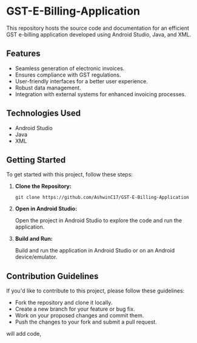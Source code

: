 # GST-E-Billing-Application

This repository hosts the source code and documentation for an efficient GST e-billing application developed using Android Studio, Java, and XML.

## Features

- Seamless generation of electronic invoices.
- Ensures compliance with GST regulations.
- User-friendly interfaces for a better user experience.
- Robust data management.
- Integration with external systems for enhanced invoicing processes.

## Technologies Used

- Android Studio
- Java
- XML

## Getting Started

To get started with this project, follow these steps:

1. **Clone the Repository:**

   ```
   git clone https://github.com/AshwinC17/GST-E-Billing-Application
   ```

2. **Open in Android Studio:**

   Open the project in Android Studio to explore the code and run the application.

3. **Build and Run:**

   Build and run the application in Android Studio or on an Android device/emulator.

## Contribution Guidelines

If you'd like to contribute to this project, please follow these guidelines:

- Fork the repository and clone it locally.
- Create a new branch for your feature or bug fix.
- Work on your proposed changes and commit them.
- Push the changes to your fork and submit a pull request.

will add code,
